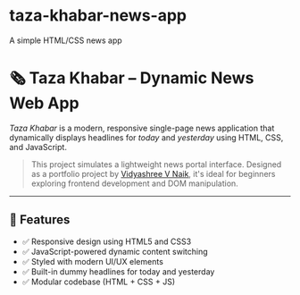 # taza-khabar-news-app
 A simple HTML/CSS news app
# 🗞 Taza Khabar – Dynamic News Web App

*Taza Khabar* is a modern, responsive single-page news application that dynamically displays headlines for *today* and *yesterday* using HTML, CSS, and JavaScript.

> This project simulates a lightweight news portal interface. Designed as a portfolio project by [Vidyashree V Naik](https://github.com/vidyashreevnan), it's ideal for beginners exploring frontend development and DOM manipulation.

---

## 📌 Features

- ✅ Responsive design using HTML5 and CSS3
- ✅ JavaScript-powered dynamic content switching
- ✅ Styled with modern UI/UX elements
- ✅ Built-in dummy headlines for today and yesterday
- ✅ Modular codebase (HTML + CSS + JS)


